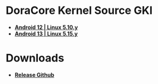 # DoraCore Kernel Source GKI
* [**Android 12 | Linux 5.10.y**](https://github.com/dopaemon/android_kernel_xiaomi_common/tree/Linux-5.10.y-Android-12.git)
* [**Android 13 | Linux 5.15.y**](https://github.com/dopaemon/android_kernel_xiaomi_common/tree/Linux-5.15.y-Android-13.git)

# Downloads
* [**Release Github**](https://github.com/dopaemon/android_kernel_xiaomi_common/releases)
